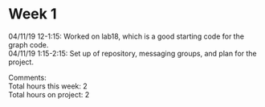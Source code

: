Week 1
======
04/11/19 12-1:15: Worked on lab18, which is a good starting code for the graph code.  
04/11/19 1:15-2:15: Set up of repository, messaging groups, and plan for the project.  
  
Comments:  
Total hours this week: 2  
Total hours on project: 2  